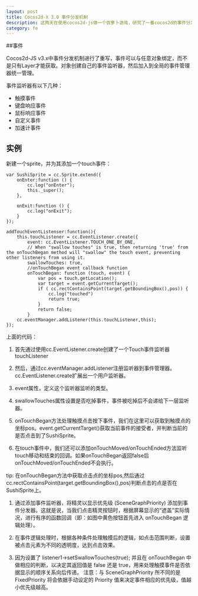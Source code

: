 ```yaml
---
layout: post
title: Cocos2d-X 3.0 事件分发机制
description: 这两天在使用cocos2d-js做一个拔萝卜游戏，研究了一番cocos2d的事件分发机制，总结分享一下。
category: fe
---
```


##事件

Cocos2d-JS v3.x中事件分发机制进行了重写，事件可以与任意对象绑定，而不是只有Layer才能获取。对象创建自己的事件监听器，然后加入到全局的事件管理器统一管理。

事件监听器有以下几种：

* 触摸事件
* 键盘响应事件
* 鼠标响应事件
* 自定义事件
* 加速计事件

## 实例

新建一个sprite，并为其添加一个touch事件：

    var SushiSprite = cc.Sprite.extend({
	    onEnter:function () {
	        cc.log("onEnter");
	        this._super();
	    },
	 
	    onExit:function () {
	        cc.log("onExit");
	    }
    });

    addTouchEventListenser:function(){
	    this.touchListener = cc.EventListener.create({
	        event: cc.EventListener.TOUCH_ONE_BY_ONE,
	        // When "swallow touches" is true, then returning 'true' from the onTouchBegan method will "swallow" the touch event, preventing other listeners from using it.
	        swallowTouches: true,
	        //onTouchBegan event callback function                      
	        onTouchBegan: function (touch, event) { 
	            var pos = touch.getLocation();
	            var target = event.getCurrentTarget();  
	            if ( cc.rectContainsPoint(target.getBoundingBox(),pos)) {
	                cc.log("touched")
	                return true;
	            }
	            return false;
	        }
	    cc.eventManager.addListener(this.touchListener,this);
    });


上面的代码：

1. 首先通过使用cc.EventListener.create创建了一个Touch事件监听器touchListener

2. 然后，通过cc.eventManager.addListener注册监听器到事件管理器。cc.EventListener.create扩展出一个用户监听器。

3. event属性，定义这个监听器监听的类型。

4. swallowTouches属性设置是否吃掉事件，事件被吃掉后不会递给下一层监听器。 

5. onTouchBegan方法处理触摸点击按下事件，我们在这里可以获取到触摸点的坐标pos。event.getCurrentTarget()获取当前事件的接受者，并判断当前的是否点击到了SushiSprite。 

6. 在touch事件中，我们还可以添加onTouchMoved/onTouchEnded方法监听touch移动和结束的回调。如果onTouchBegan返回false后onTouchMoved/onTouchEnded不会执行。

tip: 在onTouchBegan方法中获取点击点的坐标pos,然后通过cc.rectContainsPoint(target.getBoundingBox(),pos)判断点击的点是否在SushiSprite上。




1. 通过添加事件监听器，将精灵以显示优先级 (SceneGraphPriority) 添加到事件分发器。这就是说，当我们点击精灵按钮时，根据屏幕显示的“遮盖”实际情况，进行有序的函数回调（即：如图中黄色按钮首先进入 onTouchBegan 逻辑处理）。

2. 在事件逻辑处理时，根据各种条件处理触摸后的逻辑，如点击范围判断，设置被点击元素为不同的透明度，达到点击效果。

3. 因为设置了 listener1->setSwallowTouches(true); 并且在 onTouchBegan 中做相应的判断，以决定其返回值是 false 还是 true，用来处理触摸事件是否依据显示的顺序关系向后传递。
注意：与 SceneGraphPriority 所不同的是 FixedPriority 将会依据手动设定的 Priority 值来决定事件相应的优先级，值越小优先级越高。




[Joebon]:    http://joebon.tk  "Joebon"
